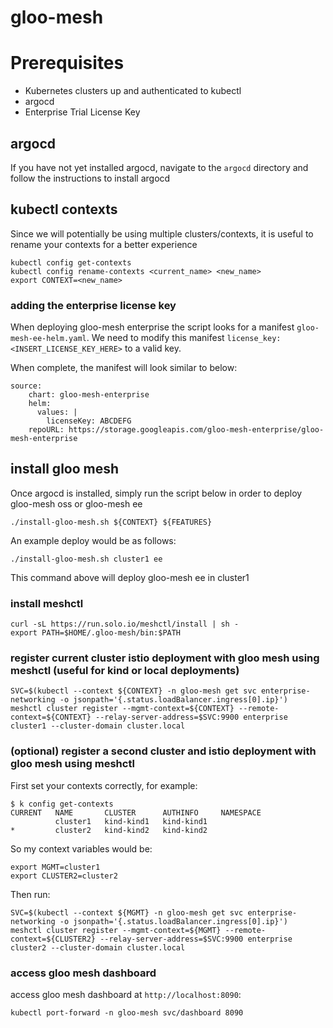 # gloo-mesh

# Prerequisites
- Kubernetes clusters up and authenticated to kubectl
- argocd
- Enterprise Trial License Key

## argocd
If you have not yet installed argocd, navigate to the `argocd` directory and follow the instructions to install argocd

## kubectl contexts
Since we will potentially be using multiple clusters/contexts, it is useful to rename your contexts for a better experience
```
kubectl config get-contexts
kubectl config rename-contexts <current_name> <new_name>
export CONTEXT=<new_name>
```

### adding the enterprise license key
When deploying gloo-mesh enterprise the script looks for a manifest `gloo-mesh-ee-helm.yaml`. We need to modify this manifest `license_key: <INSERT_LICENSE_KEY_HERE>` to a valid key.

When complete, the manifest will look similar to below:
```
source:
    chart: gloo-mesh-enterprise
    helm:
      values: |
        licenseKey: ABCDEFG
    repoURL: https://storage.googleapis.com/gloo-mesh-enterprise/gloo-mesh-enterprise
```

## install gloo mesh
Once argocd is installed, simply run the script below in order to deploy gloo-mesh oss or gloo-mesh ee
```
./install-gloo-mesh.sh ${CONTEXT} ${FEATURES}
```

An example deploy would be as follows:
```
./install-gloo-mesh.sh cluster1 ee
```
This command above will deploy gloo-mesh ee in cluster1

### install meshctl
```
curl -sL https://run.solo.io/meshctl/install | sh -
export PATH=$HOME/.gloo-mesh/bin:$PATH
```

### register current cluster istio deployment with gloo mesh using meshctl (useful for kind or local deployments)
```
SVC=$(kubectl --context ${CONTEXT} -n gloo-mesh get svc enterprise-networking -o jsonpath='{.status.loadBalancer.ingress[0].ip}')
meshctl cluster register --mgmt-context=${CONTEXT} --remote-context=${CONTEXT} --relay-server-address=$SVC:9900 enterprise cluster1 --cluster-domain cluster.local
```

### (optional) register a second cluster and istio deployment with gloo mesh using meshctl
First set your contexts correctly, for example:
```
$ k config get-contexts
CURRENT   NAME       CLUSTER      AUTHINFO     NAMESPACE
          cluster1   kind-kind1   kind-kind1   
*         cluster2   kind-kind2   kind-kind2   
```

So my context variables would be:
```
export MGMT=cluster1
export CLUSTER2=cluster2
```

Then run:
```
SVC=$(kubectl --context ${MGMT} -n gloo-mesh get svc enterprise-networking -o jsonpath='{.status.loadBalancer.ingress[0].ip}')
meshctl cluster register --mgmt-context=${MGMT} --remote-context=${CLUSTER2} --relay-server-address=$SVC:9900 enterprise cluster2 --cluster-domain cluster.local
```

### access gloo mesh dashboard
access gloo mesh dashboard at `http://localhost:8090`:
```
kubectl port-forward -n gloo-mesh svc/dashboard 8090
```